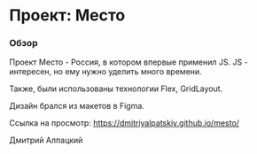 # Проект: Место

### Обзор

Проект Место - Россия, в котором впервые применил JS. 
JS - интересен, но ему нужно уделить много времени. 

Также, были использованы технологии Flex, GridLayout. 

Дизайн брался из макетов в Figma.

Ссылка на просмотр: https://dmitriyalpatskiy.github.io/mesto/ 

Дмитрий Алпацкий
